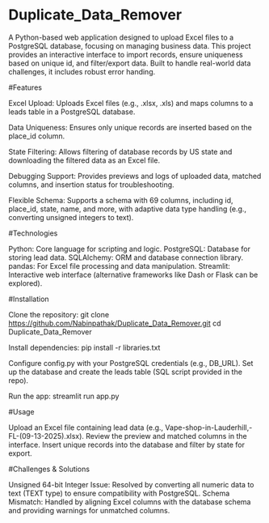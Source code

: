 # Duplicate_Data_Remover
A Python-based web application designed to upload Excel files to a PostgreSQL database, focusing on managing business data. This project provides an interactive interface to import records, ensure uniqueness based on unique id, and filter/export data. Built to handle real-world data challenges, it includes robust error handing.

#Features

Excel Upload: 
Uploads Excel files (e.g., .xlsx, .xls) and maps columns to a leads table in a PostgreSQL database.

Data Uniqueness: 
Ensures only unique records are inserted based on the place_id column.

State Filtering: 
Allows filtering of database records by US state and downloading the filtered data as an Excel file.

Debugging Support: 
Provides previews and logs of uploaded data, matched columns, and insertion status for troubleshooting.

Flexible Schema: 
Supports a schema with 69 columns, including id, place_id, state, name, and more, with adaptive data type handling (e.g., converting unsigned integers to text).

#Technologies

Python: Core language for scripting and logic.
PostgreSQL: Database for storing lead data.
SQLAlchemy: ORM and database connection library.
pandas: For Excel file processing and data manipulation.
Streamlit: Interactive web interface (alternative frameworks like Dash or Flask can be explored).

#Installation

Clone the repository:
git clone https://github.com/Nabinpathak/Duplicate_Data_Remover.git
cd Duplicate_Data_Remover

Install dependencies:
pip install -r libraries.txt

Configure config.py with your PostgreSQL credentials (e.g., DB_URL).
Set up the database and create the leads table (SQL script provided in the repo).

Run the app:
streamlit run app.py

#Usage

Upload an Excel file containing lead data (e.g., Vape-shop-in-Lauderhill,-FL-(09-13-2025).xlsx).
Review the preview and matched columns in the interface.
Insert unique records into the database and filter by state for export.

#Challenges & Solutions

Unsigned 64-bit Integer Issue: Resolved by converting all numeric data to text (TEXT type) to ensure compatibility with PostgreSQL.
Schema Mismatch: Handled by aligning Excel columns with the database schema and providing warnings for unmatched columns.
